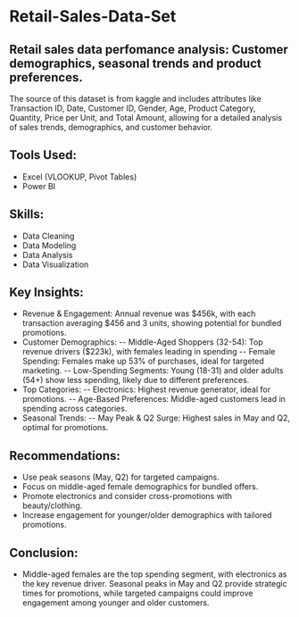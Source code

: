 # Retail-Sales-Data-Set
## Retail sales data perfomance analysis: Customer demographics, seasonal trends and product preferences.

The source of this dataset is from kaggle and includes attributes like Transaction ID, Date, Customer ID, Gender, Age, Product Category, Quantity, Price per Unit, and Total Amount, allowing for a detailed analysis of sales trends, demographics, and customer behavior.

## Tools Used:
- Excel (VLOOKUP, Pivot Tables)
- Power BI

## Skills:
- Data Cleaning
- Data Modeling
- Data Analysis
- Data Visualization

## Key Insights:
- Revenue & Engagement: Annual revenue was $456k, with each transaction averaging $456 and 3 units, showing potential for bundled promotions.
- Customer Demographics:
  -- Middle-Aged Shoppers (32-54): Top revenue drivers ($223k), with females leading in spending
  -- Female Spending: Females make up 53% of purchases, ideal for targeted marketing.
  -- Low-Spending Segments: Young (18-31) and older adults (54+) show less spending, likely due to different preferences.
- Top Categories:
  -- Electronics: Highest revenue generator, ideal for promotions.
  -- Age-Based Preferences: Middle-aged customers lead in spending across categories.
- Seasonal Trends:
  -- May Peak & Q2 Surge: Highest sales in May and Q2, optimal for promotions.

## Recommendations:
- Use peak seasons (May, Q2) for targeted campaigns.
- Focus on middle-aged female demographics for bundled offers.
- Promote electronics and consider cross-promotions with beauty/clothing.
- Increase engagement for younger/older demographics with tailored promotions.

## Conclusion:
- Middle-aged females are the top spending segment, with electronics as the key revenue driver. Seasonal peaks in May and Q2 provide strategic times for promotions, while targeted campaigns could improve engagement among younger and older customers.
